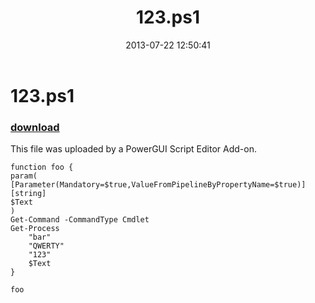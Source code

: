 ﻿---
pid:            4318
poster:         Anonymous
title:          123.ps1
date:           2013-07-22 12:50:41
format:         posh
parent:         0
parent:         0

---

# 123.ps1

### [download](4318.ps1)

This file was uploaded by a PowerGUI Script Editor Add-on.

```posh
function foo {
param(
[Parameter(Mandatory=$true,ValueFromPipelineByPropertyName=$true)]
[string]
$Text
)
Get-Command -CommandType Cmdlet
Get-Process
	"bar"
	"QWERTY"
	"123"
	$Text
}

foo
```
